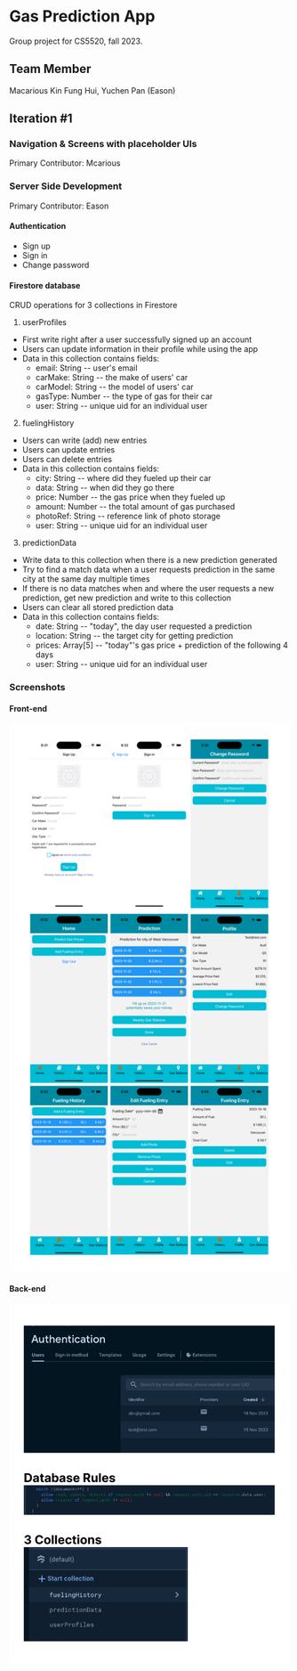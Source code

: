 # Gas Prediction App
Group project for CS5520, fall 2023.
## Team Member
Macarious Kin Fung Hui, Yuchen Pan (Eason)

## Iteration #1
### Navigation & Screens with placeholder UIs
Primary Contributor: Mcarious

### Server Side Development
Primary Contributor: Eason
#### Authentication
- Sign up
- Sign in
- Change password
#### Firestore database
CRUD operations for 3 collections in Firestore
1. userProfiles 
- First write right after a user successfully signed up an account
- Users can update information in their profile while using the app
- Data in this collection contains fields:
    - email: String -- user's email
    - carMake: String -- the make of users' car
    - carModel: String -- the model of users' car
    - gasType: Number -- the type of gas for their car
    - user: String -- unique uid for an individual user
2. fuelingHistory
- Users can write (add) new entries
- Users can update entries
- Users can delete entries
- Data in this collection contains fields:
    - city: String -- where did they fueled up their car
    - data: String -- when did they go there
    - price: Number -- the gas price when they fueled up
    - amount: Number -- the total amount of gas purchased
    - photoRef: String -- reference link of photo storage
    - user: String -- unique uid for an individual user
3. predictionData
- Write data to this collection when there is a new prediction generated
- Try to find a match data when a user requests prediction in the same city at the same day multiple times
- If there is no data matches when and where the user requests a new prediction, get new prediction and write to this collection
- Users can clear all stored prediction data
- Data in this collection contains fields:
    - date: String -- "today", the day user requested a prediction
    - location: String -- the target city for getting prediction
    - prices: Array[5] -- "today"'s gas price + prediction of the following 4 days
    - user: String -- unique uid for an individual user

### Screenshots
#### Front-end
![iteration 1 screens](/ReadMeRes/Iteration_1_screens.png)

#### Back-end
![iteration 1 firebase](/ReadMeRes/Iteration_1_firebase.png)

